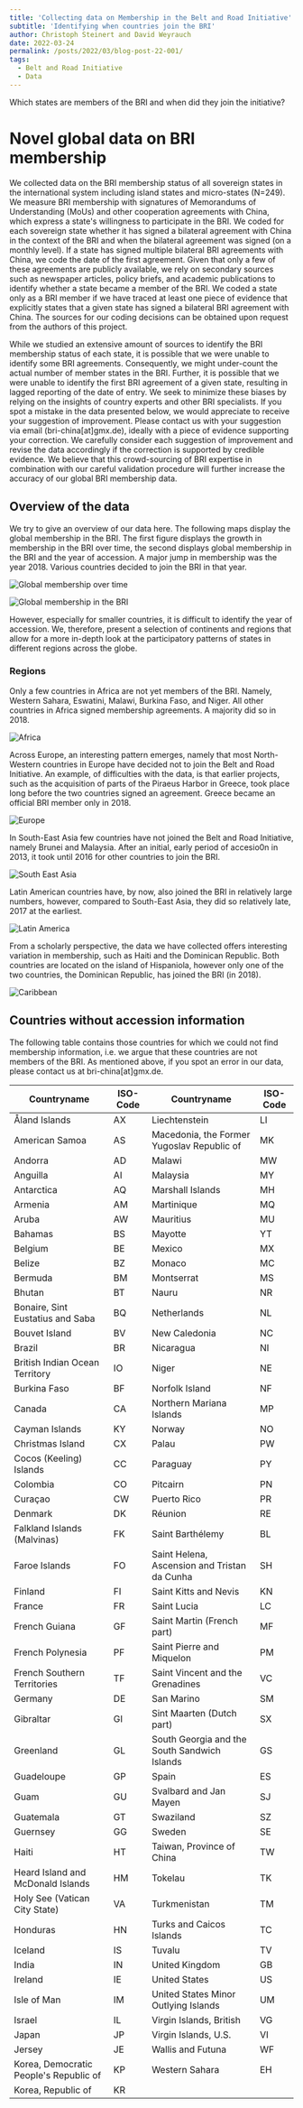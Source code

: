 ```yaml
---
title: 'Collecting data on Membership in the Belt and Road Initiative'
subtitle: 'Identifying when countries join the BRI'
author: Christoph Steinert and David Weyrauch
date: 2022-03-24
permalink: /posts/2022/03/blog-post-22-001/
tags:
  - Belt and Road Initiative
  - Data
---
```


Which states are members of the BRI and when did they join the initiative?

# Novel global data on BRI membership

We collected data on the BRI membership status of all sovereign states in the international system including island states and micro-states (N=249). We measure BRI membership with signatures of Memorandums of Understanding (MoUs) and other cooperation agreements with China, which express a state's willingness to participate in the BRI. We coded for each sovereign state whether it has signed a bilateral agreement with China in the context of the BRI and when the bilateral agreement was signed (on a monthly level). If a state has signed multiple bilateral BRI agreements with China, we code the date of the first agreement. Given that only a few of these agreements are publicly available, we rely on secondary sources such as newspaper articles, policy briefs, and academic publications to identify whether a state became a member of the BRI. We coded a state only as a BRI member if we have traced at least one piece of evidence that explicitly states that a given state has signed a bilateral BRI agreement with China. The sources for our coding decisions can be obtained upon request from the authors of this project. 

While we studied an extensive amount of sources to identify the BRI membership status of each state, it is possible that we were unable to identify some BRI agreements. Consequently, we might under-count the actual number of member states in the BRI. Further, it is possible that we were unable to identify the first BRI agreement of a given state, resulting in lagged reporting of the date of entry. We seek to minimize these biases by relying on the insights of country experts and other BRI specialists. If you spot a mistake in the data presented below, we would appreciate to receive your suggestion of improvement. Please contact us with your suggestion via email (bri-china[at]gmx.de), ideally with a piece of evidence supporting your correction. We carefully consider each suggestion of improvement and revise the data accordingly if the correction is supported by credible evidence. We believe that this crowd-sourcing of BRI expertise in combination with our careful validation procedure will further increase the accuracy of our global BRI membership data. 

## Overview of the data

We try to give an overview of our data here. The following maps display the global membership in the BRI. The first figure displays the growth in membership in the BRI over time, the second displays global membership in the BRI and the year of accession. A major jump in membership was the year 2018. Various countries decided to join the BRI in that year.

![Global membership over time](/images/bri-membership/worldmap_over_time.gif "BRI Members over time")


![Global membership in the BRI](/images/bri-membership/worldmap.png "Global participation in the BRI")

However, especially for smaller countries, it is difficult to identify the year of accession. We, therefore, present a selection of continents and regions that allow for a more in-depth look at the participatory patterns of states in different regions across the globe. 


### Regions

Only a few countries in Africa are not yet members of the BRI. Namely, Western Sahara, Eswatini, Malawi, Burkina Faso, and Niger. All other countries in Africa signed membership agreements. A majority did so in 2018.  

![Africa](/images/bri-membership/africa.png "Africa")

Across Europe, an interesting pattern emerges, namely that most North-Western countries in Europe have decided not to join the Belt and Road Initiative. An example, of difficulties with the data, is that earlier projects, such as the acquisition of parts of the Piraeus Harbor in Greece, took place long before the two countries signed an agreement. Greece became an official BRI member only in 2018. 

![Europe](/images/bri-membership/europe.png  "Europe")


In South-East Asia few countries have not joined the Belt and Road Initiative, namely Brunei and Malaysia. After an initial, early period of accesio0n in 2013, it took until 2016 for other countries to join the BRI. 

![South East Asia](/images/bri-membership/south_east_asia.png "South-East Asia")


Latin American countries have, by now, also joined the BRI in relatively large numbers, however, compared to South-East Asia, they did so relatively late, 2017 at the earliest. 

![Latin America](/images/bri-membership/latin_america.png "Latin America")

From a scholarly perspective, the data we have collected offers interesting variation in membership, such as Haiti and the Dominican Republic. Both countries are located on the island of Hispaniola, however only one of the two countries, the Dominican Republic, has joined the BRI (in 2018). 

![Caribbean](/images/bri-membership/caribbean.png "Caribbean")



## Countries without accession information

The following table contains those countries for which we could not find membership information, i.e. we argue that these countries are not members of the BRI. As mentioned above, if you spot an error in our data, please contact us at bri-china[at]gmx.de. 


| Countryname                            | ISO-Code | Countryname                                    | ISO-Code |
|----------------------------------------|----------|------------------------------------------------|----------|
| Åland Islands                          | AX       | Liechtenstein                                  | LI       |
| American   Samoa                       | AS       | Macedonia,   the Former Yugoslav Republic of   | MK       |
| Andorra                                | AD       | Malawi                                         | MW       |
| Anguilla                               | AI       | Malaysia                                       | MY       |
| Antarctica                             | AQ       | Marshall Islands                               | MH       |
| Armenia                                | AM       | Martinique                                     | MQ       |
| Aruba                                  | AW       | Mauritius                                      | MU       |
| Bahamas                                | BS       | Mayotte                                        | YT       |
| Belgium                                | BE       | Mexico                                         | MX       |
| Belize                                 | BZ       | Monaco                                         | MC       |
| Bermuda                                | BM       | Montserrat                                     | MS       |
| Bhutan                                 | BT       | Nauru                                          | NR       |
| Bonaire, Sint Eustatius and Saba       | BQ       | Netherlands                                    | NL       |
| Bouvet   Island                        | BV       | New   Caledonia                                | NC       |
| Brazil                                 | BR       | Nicaragua                                      | NI       |
| British   Indian Ocean Territory       | IO       | Niger                                          | NE       |
| Burkina Faso                           | BF       | Norfolk Island                                 | NF       |
| Canada                                 | CA       | Northern   Mariana Islands                     | MP       |
| Cayman Islands                         | KY       | Norway                                         | NO       |
| Christmas Island                       | CX       | Palau                                          | PW       |
| Cocos   (Keeling) Islands              | CC       | Paraguay                                       | PY       |
| Colombia                               | CO       | Pitcairn                                       | PN       |
| Curaçao                                | CW       | Puerto Rico                                    | PR       |
| Denmark                                | DK       | Réunion                                        | RE       |
| Falkland   Islands (Malvinas)          | FK       | Saint Barthélemy                               | BL       |
| Faroe Islands                          | FO       | Saint   Helena, Ascension and Tristan da Cunha | SH       |
| Finland                                | FI       | Saint Kitts and Nevis                          | KN       |
| France                                 | FR       | Saint Lucia                                    | LC       |
| French   Guiana                        | GF       | Saint Martin (French part)                     | MF       |
| French Polynesia                       | PF       | Saint Pierre   and Miquelon                    | PM       |
| French   Southern Territories          | TF       | Saint Vincent and the Grenadines               | VC       |
| Germany                                | DE       | San Marino                                     | SM       |
| Gibraltar                              | GI       | Sint Maarten (Dutch part)                      | SX       |
| Greenland                              | GL       | South   Georgia and the South Sandwich Islands | GS       |
| Guadeloupe                             | GP       | Spain                                          | ES       |
| Guam                                   | GU       | Svalbard and   Jan Mayen                       | SJ       |
| Guatemala                              | GT       | Swaziland                                      | SZ       |
| Guernsey                               | GG       | Sweden                                         | SE       |
| Haiti                                  | HT       | Taiwan, Province of China                      | TW       |
| Heard Island and McDonald Islands      | HM       | Tokelau                                        | TK       |
| Holy See   (Vatican City State)        | VA       | Turkmenistan                                   | TM       |
| Honduras                               | HN       | Turks and   Caicos Islands                     | TC       |
| Iceland                                | IS       | Tuvalu                                         | TV       |
| India                                  | IN       | United   Kingdom                               | GB       |
| Ireland                                | IE       | United States                                  | US       |
| Isle of Man                            | IM       | United   States Minor Outlying Islands         | UM       |
| Israel                                 | IL       | Virgin Islands, British                        | VG       |
| Japan                                  | JP       | Virgin   Islands, U.S.                         | VI       |
| Jersey                                 | JE       | Wallis and Futuna                              | WF       |
| Korea, Democratic People's Republic of | KP       | Western   Sahara                               | EH       |
| Korea,   Republic of                   | KR       |     
